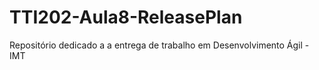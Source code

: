 # TTI202-Aula8-ReleasePlan
Repositório dedicado a a entrega de trabalho em Desenvolvimento Ágil - IMT
